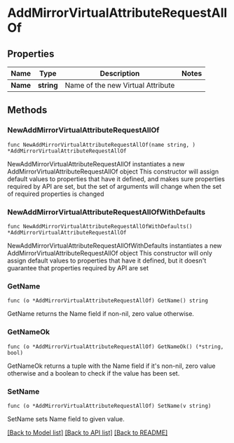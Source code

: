 # AddMirrorVirtualAttributeRequestAllOf

## Properties

Name | Type | Description | Notes
------------ | ------------- | ------------- | -------------
**Name** | **string** | Name of the new Virtual Attribute | 

## Methods

### NewAddMirrorVirtualAttributeRequestAllOf

`func NewAddMirrorVirtualAttributeRequestAllOf(name string, ) *AddMirrorVirtualAttributeRequestAllOf`

NewAddMirrorVirtualAttributeRequestAllOf instantiates a new AddMirrorVirtualAttributeRequestAllOf object
This constructor will assign default values to properties that have it defined,
and makes sure properties required by API are set, but the set of arguments
will change when the set of required properties is changed

### NewAddMirrorVirtualAttributeRequestAllOfWithDefaults

`func NewAddMirrorVirtualAttributeRequestAllOfWithDefaults() *AddMirrorVirtualAttributeRequestAllOf`

NewAddMirrorVirtualAttributeRequestAllOfWithDefaults instantiates a new AddMirrorVirtualAttributeRequestAllOf object
This constructor will only assign default values to properties that have it defined,
but it doesn't guarantee that properties required by API are set

### GetName

`func (o *AddMirrorVirtualAttributeRequestAllOf) GetName() string`

GetName returns the Name field if non-nil, zero value otherwise.

### GetNameOk

`func (o *AddMirrorVirtualAttributeRequestAllOf) GetNameOk() (*string, bool)`

GetNameOk returns a tuple with the Name field if it's non-nil, zero value otherwise
and a boolean to check if the value has been set.

### SetName

`func (o *AddMirrorVirtualAttributeRequestAllOf) SetName(v string)`

SetName sets Name field to given value.



[[Back to Model list]](../README.md#documentation-for-models) [[Back to API list]](../README.md#documentation-for-api-endpoints) [[Back to README]](../README.md)


